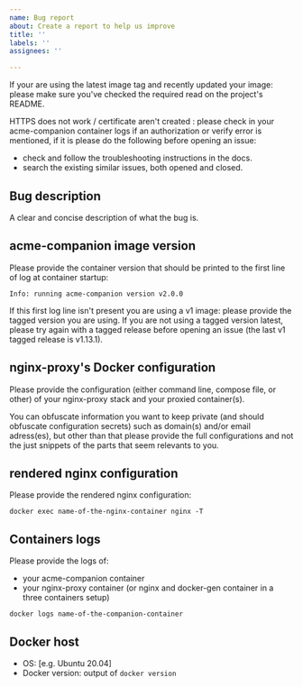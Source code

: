 ```yaml
---
name: Bug report
about: Create a report to help us improve
title: ''
labels: ''
assignees: ''

---
```


If your are using the latest image tag and recently updated your image: please make sure you've checked the required read on the project's README.

HTTPS does not work / certificate aren't created : please check in your acme-companion container logs if an authorization or verify error is mentioned, if it is please do the following before opening an issue:
- check and follow the troubleshooting instructions in the docs.
- search the existing similar issues, both opened and closed.

Bug description
-----------------

A clear and concise description of what the bug is.

acme-companion image version
-----------------

Please provide the container version that should be printed to the first line of log at container startup:
```
Info: running acme-companion version v2.0.0
```

If this first log line isn't present you are using a v1 image: please provide the tagged version you are using. If you are not using a tagged version latest, please try again with a tagged release before opening an issue (the last v1 tagged release is v1.13.1).

nginx-proxy's Docker configuration
-----------------

Please provide the configuration (either command line, compose file, or other) of your nginx-proxy stack and your proxied container(s).

You can obfuscate information you want to keep private (and should obfuscate configuration secrets) such as domain(s) and/or email adress(es), but other than that please provide the full configurations and not the just snippets of the parts that seem relevants to you.

rendered nginx configuration
-----------------

Please provide the rendered nginx configuration:

```console
docker exec name-of-the-nginx-container nginx -T
```

Containers logs
-----------------

Please provide the logs of:
- your acme-companion container
- your nginx-proxy container (or nginx and docker-gen container in a three containers setup)

```console
docker logs name-of-the-companion-container
```

Docker host
-----------------

 - OS: [e.g. Ubuntu 20.04]
 - Docker version: output of `docker version`
